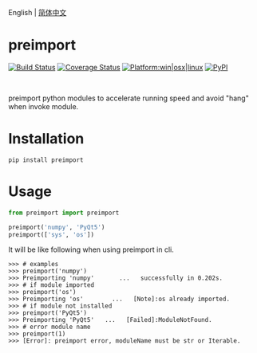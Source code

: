 English | [简体中文](readme_zh-CN.md)

# preimport

[![Build Status](https://travis-ci.com/hustlei/preimport.svg?branch=master)](https://travis-ci.com/hustlei/preimport)
[![Coverage Status](https://coveralls.io/repos/github/hustlei/preimport/badge.svg?branch=master)](https://coveralls.io/github/hustlei/preimport?branch=master)
[![Platform:win|osx|linux](https://hustlei.github.io/assets/badge/platform.svg)](https://travis-ci.com/hustlei/preimport)
[![PyPI](https://img.shields.io/pypi/v/preimport)](https://pypi.org/project/preimport/)

<br>

preimport python modules to accelerate running speed and avoid "hang" when invoke module.

# Installation

~~~shell
pip install preimport
~~~

# Usage

~~~python
from preimport import preimport

preimport('numpy', 'PyQt5')
preimport(['sys', 'os'])
~~~

It will be like following when using preimport in cli.

~~~
>>> # examples
>>> preimport('numpy')
>>> Preimporting 'numpy'       ...   successfully in 0.202s.
>>> # if module imported
>>> preimport('os')
>>> Preimporting 'os'        ...   [Note]:os already imported.
>>> # if module not installed
>>> preimport('PyQt5')
>>> Preimporting 'PyQt5'   ...   [Failed]:ModuleNotFound.
>>> # error module name
>>> preimport(1)
>>> [Error]: preimport error, moduleName must be str or Iterable.
~~~